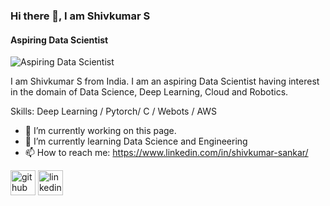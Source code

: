 ### Hi there 👋, I am Shivkumar S
#### Aspiring Data Scientist
![Aspiring Data Scientist](https://media.licdn.com/dms/image/D5616AQEfsnvJFZeB0g/profile-displaybackgroundimage-shrink_350_1400/0/1702824769761?e=1716422400&v=beta&t=xFAc_VQswKX-wfSMElWjd7BGGSOfA6S72tVyZTucK-Q)

I am Shivkumar S from India. I am an aspiring Data Scientist having interest in the domain of Data Science, Deep Learning, Cloud and Robotics.

Skills: Deep Learning / Pytorch/ C / Webots / AWS

- 🔭 I’m currently working on this page. 
- 🌱 I’m currently learning Data Science and Engineering 
- 📫 How to reach me: https://www.linkedin.com/in/shivkumar-sankar/ 


[<img src='https://cdn.jsdelivr.net/npm/simple-icons@3.0.1/icons/github.svg' alt='github' height='40'>](https://github.com/https://github.com/Shivkumar25)  [<img src='https://cdn.jsdelivr.net/npm/simple-icons@3.0.1/icons/linkedin.svg' alt='linkedin' height='40'>](https://www.linkedin.com/in/https://www.linkedin.com/in/shivkumar-sankar//)  


